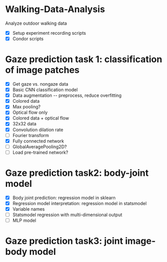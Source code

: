 # Walking-Data-Analysis
Analyze outdoor walking data

- [x] Setup experiment recording scripts
- [x] Condor scripts

# Gaze prediction task 1: classification of image patches
- [x] Get gaze vs. nongaze data
- [x] Basic CNN classification model
- [x] Data augmentation --  preprocess, reduce overfitting
- [x] Colored data
- [x] Max pooling?
- [x] Optical flow only
- [x] Colored data + optical flow
- [x] 32x32 data
- [x] Convolution dilation rate
- [ ] Fourier transform
- [x] Fully connected network
- [ ] GlobalAveragePooling2D?
- [ ] Load pre-trained network?

# Gaze prediction task2: body-joint model
- [x] Body joint prediction: regression model in sklearn
- [x] Regression model interpretation: regression model in statsmodel
- [x] Variable names
- [ ] Statsmodel regression with multi-dimensional output
- [ ] MLP model

# Gaze prediction task3: joint image-body model
